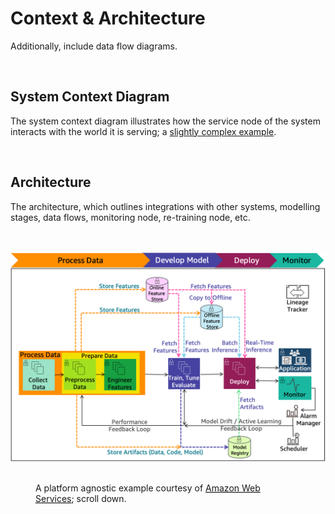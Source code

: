 # Context & Architecture

Additionally, include data flow diagrams.

<br>

## System Context Diagram

The system context diagram illustrates how the service node of the system interacts with the world it is serving; a 
[slightly complex example](https://docs.conda.io/projects/conda/en/4.14.x/architecture.html#level-1-context).

<br>

## Architecture

The architecture, which outlines integrations with other systems, modelling stages, data flows, monitoring node, 
re-training node, etc.

<br>
<br>

<img class="small" alt="ML" src="../assets/images/collection/ml-lifecycle.png" />

<br>
<br>

<figure>
<figcaption>A platform agnostic example courtesy of <a href="https://docs.aws.amazon.com/wellarchitected/latest/machine-learning-lens/ml-lifecycle-architecture-diagram.html" target="_blank"><span style="text-decoration: underline dotted;">Amazon Web Services</span></a>; scroll down.
</figcaption>
</figure>

<br>
<br>

<br>
<br>

<br>
<br>

<br>
<br>
